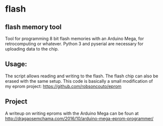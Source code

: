 # flash
## flash memory tool

Tool for programming 8 bit flash memories with an Arduino Mega, for retrocomputing or whatever. Python 3 and pyserial are necessary for uploading data to the chip.

## Usage:

The script allows reading and writing to the flash. The flash chip can also be erased with the same setup.
This code is basically a small modification of my eprom project:
https://github.com/robsoncouto/eprom

## Project
A writeup on writing eproms with the Arduino Mega can be foun at http://dragaosemchama.com/2016/10/arduino-mega-eprom-programmer/

